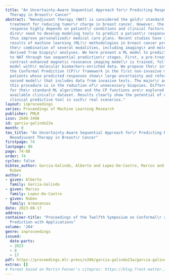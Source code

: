 ```yaml
---
title: "An Uncertainty-Aware Sequential Approach for\r Predicting Response to Neoadjuvant
  Therapy in Breast\r Cancer"
abstract: "Neoadjuvant therapy (NAT) is considered the gold\r standard preoperative
  treatment for reducing tumor\r charge in breast cancer. However, the tumor’s\r pathological
  response highly depends on patient\r conditions and clinical factors. There is a
  dire\r need to develop modeling tools to predict a patient\r response to NAT and
  thus improve personalized\r medical care plans. Recent studies have shown\r promising
  results of machine learning (ML)\r methodologies in breast cancer prognosis through
  the\r combination of several modalities, including imaging\r and molecular features
  derived from biopsy\r analyses. We here present a ML model to predict\r response
  to NAT through two sequential prediction\r stages. First, a pre-treatment dynamic\r
  contrast-enhanced magnetic resonance imaging model\r is trained, followed by a second
  model with\r molecular biomarkers-enriched data. We propose the\r integration of
  the Conformal Prediction (CP)\r framework in the first non-invasive model to\r identify
  patients whose predicted responses show\r large uncertainty and refer them to the
  second model\r that includes data from invasive tests. The major\r advantage of
  this procedure is in the reduction of\r unnecessary biopsies. Different alternatives
  for the\r standard ML algorithms and the CP functions are\r explored on a publicly
  available clinical\r dataset. Results clearly show the potential of our\r uncertainty-aware
  clinical predictive tool in such\r real scenarios."
layout: inproceedings
series: Proceedings of Machine Learning Research
publisher: PMLR
issn: 2640-3498
id: garcia-galindo23a
month: 0
tex_title: "An Uncertainty-Aware Sequential Approach for\r Predicting Response to
  Neoadjuvant Therapy in Breast\r Cancer"
firstpage: 74
lastpage: 88
page: 74-88
order: 74
cycles: false
bibtex_author: Garcia-Galindo, Alberto and Lopez-De-Castro, Marcos and Armananzas,
  Ruben
author:
- given: Alberto
  family: Garcia-Galindo
- given: Marcos
  family: Lopez-De-Castro
- given: Ruben
  family: Armananzas
date: 2023-08-17
address:
container-title: "Proceedings of the Twelfth Symposium on Conformal\r and Probabilistic
  Prediction with Applications"
volume: '204'
genre: inproceedings
issued:
  date-parts:
  - 2023
  - 8
  - 17
pdf: https://proceedings.mlr.press/v204/garcia-galindo23a/garcia-galindo23a.pdf
extras: []
# Format based on Martin Fenner's citeproc: https://blog.front-matter.io/posts/citeproc-yaml-for-bibliographies/
---
```

